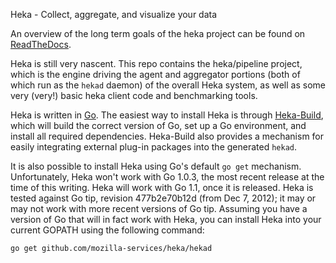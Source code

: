 Heka - Collect, aggregate, and visualize your data

An overview of the long term goals of the heka project can be found on
[ReadTheDocs](https://heka-docs.readthedocs.org/en/latest/).

Heka is still very nascent. This repo contains the heka/pipeline project,
which is the engine driving the agent and aggregator portions (both of which
run as the `hekad` daemon) of the overall Heka system, as well as some very
(very!) basic heka client code and benchmarking tools.

Heka is written in [Go](http://golang.org/). The easiest way to install Heka
is through [Heka-Build](https://github.com/mozilla-services/heka-build), which
will build the correct version of Go, set up a Go environment, and install all
required dependencies. Heka-Build also provides a mechanism for easily
integrating external plug-in packages into the generated `hekad`.

It is also possible to install Heka using Go's default `go get` mechanism.
Unfortunately, Heka won't work with Go 1.0.3, the most recent release at the
time of this writing. Heka will work with Go 1.1, once it is released. Heka is
tested against Go tip, revision 477b2e70b12d (from Dec 7, 2012); it may or may
not work with more recent versions of Go tip. Assuming you have a version of
Go that will in fact work with Heka, you can install Heka into your current
GOPATH using the following command:

    go get github.com/mozilla-services/heka/hekad
